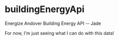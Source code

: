 # buildingEnergyApi

Energize Andover Building Energy API -- Jade

For now, I'm just seeing what I can do with this data!
